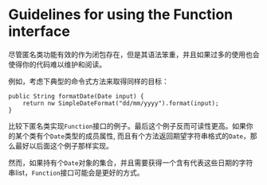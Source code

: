 # Guidelines for using the Function interface
尽管匿名类功能有效的作为闭包存在，但是其语法笨重，并且如果过多的使用也会使得你的代码难以维护和阅读。

例如，考虑下典型的命令式方法来取得同样的目标：

```
public String formatDate(Date input) {
    return nw SimpleDateFormat("dd/mm/yyyy").format(input);
}
```
比较下匿名类实现`Function`接口的例子。最后这个例子反而可读性更高。如果你的某个类有个`Date`类型的成员属性, 而且有个方法返回期望字符串格式的`Date`，那么最好以后面这个例子那样实现。

然而，如果持有个`Date`对象的集合，并且需要获得一个含有代表这些日期的字符串list，`Function`接口可能会是更好的方式。

